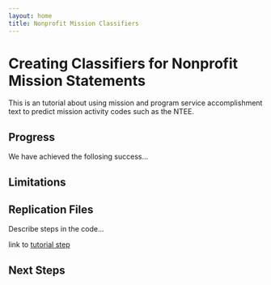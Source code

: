 ```yaml
---
layout: home
title: Nonprofit Mission Classifiers
---
```


# Creating Classifiers for Nonprofit Mission Statements

This is an tutorial about using mission and program service accomplishment text to predict mission activity codes such as the NTEE.

## Progress

We have achieved the follosing success...

## Limitations


## Replication Files

Describe steps in the code...

link to [tutorial step](specification-part-I.html)



## Next Steps
